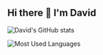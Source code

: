 ## Hi there 👋 I'm David

![David's GitHub stats](https://github-readme-stats.vercel.app/api?username=DavidGjorgiev314&theme=gotham&show_icons=true)

![Most Used Languages](https://github-readme-stats.vercel.app/api/top-langs/?username=DavidGjorgiev314&langs_count=4)

<!--
**DavidGjorgiev314/DavidGjorgiev314** is a ✨ _special_ ✨ repository because its `README.md` (this file) appears on your GitHub profile.

Here are some ideas to get you started:

- 🔭 I’m currently working on ...
- 🌱 I’m currently learning ...
- 👯 I’m looking to collaborate on ...
- 🤔 I’m looking for help with ...
- 💬 Ask me about ...
- 📫 How to reach me: ...
- 😄 Pronouns: ...
- ⚡ Fun fact: ...
-->
